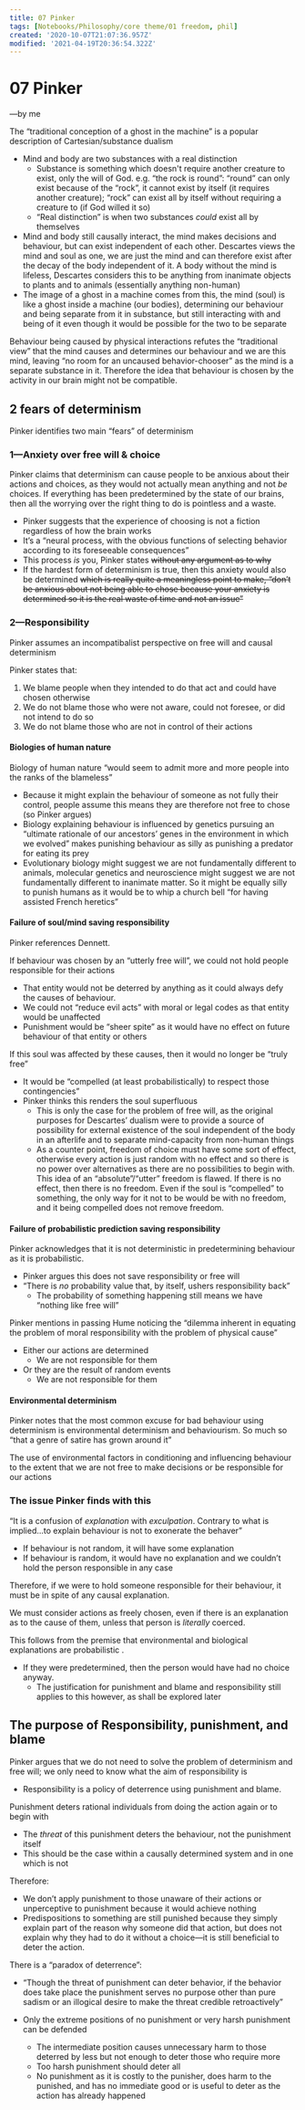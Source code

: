 ```yaml
---
title: 07 Pinker
tags: [Notebooks/Philosophy/core theme/01 freedom, phil]
created: '2020-10-07T21:07:36.957Z'
modified: '2021-04-19T20:36:54.322Z'
---
```


# 07 Pinker

—by me

The “traditional conception of a ghost in the machine” is a popular description of Cartesian/substance dualism

- Mind and body are two substances with a real distinction
  - Substance is something which doesn't require another creature to exist, only the will of God. e.g. “the rock is round”: “round” can only exist because of the “rock”, it cannot exist by itself (it requires another creature); “rock” can exist all by itself without requiring a creature to (if God willed it so)
  - “Real distinction” is when two substances *could* exist all by themselves
- Mind and body still causally interact, the mind makes decisions and behaviour, but can exist independent of each other. Descartes views the mind and soul as one, we are just the mind and can therefore exist after the decay of the body independent of it. A body without the mind is lifeless, Descartes considers this to be anything from inanimate objects to plants and to animals (essentially anything non-human)
- The image of a ghost in a machine comes from this, the mind (soul) is like a ghost inside a machine (our bodies), determining our behaviour and being separate from it in substance, but still interacting with and being of it even though it would be possible for the two to be separate

Behaviour being caused by physical interactions refutes the “traditional view” that the mind causes and determines our behaviour and we are this mind, leaving “no room for an uncaused behavior-chooser” as the mind is a separate substance in it. Therefore the idea that behaviour is chosen by the activity in our brain might not be compatible.

## 2 fears of determinism

Pinker identifies two main “fears” of determinism

### 1—Anxiety over free will & choice

Pinker claims that determinism can cause people to be anxious about their actions and choices, as they would not actually mean anything and not *be* choices. If everything has been predetermined by the state of our brains, then all the worrying over the right thing to do is pointless and a waste.

- Pinker suggests that the experience of choosing is not a fiction regardless of how the brain works
- It’s a “neural process, with the obvious functions of selecting behavior according to its foreseeable consequences”
- This process *is* you, Pinker states ~~without any argument as to why~~
- If the hardest form of determinism is true, then this anxiety would also be determined ~~which is really quite a meaningless point to make, “don’t be anxious about not being able to chose because your anxiety is determined so it is the real waste of time and not an issue”~~

### 2—Responsibility

Pinker assumes an incompatibalist perspective on free will and causal determinism

Pinker states that:

1. We blame people when they intended to do that act and could have chosen otherwise
2. We do not blame those who were not aware, could not foresee, or did not intend to do so
3. We do not blame those who are not in control of their actions

#### Biologies of human nature

Biology of human nature “would seem to admit more and more people into the ranks of the blameless”

- Because it might explain the behaviour of someone as not fully their control, people assume this means they are therefore not free to chose (so Pinker argues)
- Biology explaining behaviour is influenced by genetics pursuing an “ultimate rationale of our ancestors’ genes in the environment in which we evolved” makes punishing behaviour as silly as punishing a predator for eating its prey
- Evolutionary biology might suggest we are not fundamentally different to animals, molecular genetics and neuroscience might suggest we are not fundamentally different to inanimate matter. So it might be equally silly to punish humans as it would be to whip a church bell “for having assisted French heretics”

#### Failure of soul/mind saving responsibility

Pinker references Dennett.

If behaviour was chosen by an “utterly free will”, we could not hold people responsible for their actions

- That entity would not be deterred by anything as it could always defy the causes of behaviour.
- We could not “reduce evil acts” with moral or legal codes as that entity would be unaffected
- Punishment would be “sheer spite” as it would have no effect on future behaviour of that entity or others 

If this soul was affected by these causes, then it would no longer be “truly free”

- It would be “compelled (at least probabilistically) to respect those contingencies”
- Pinker thinks this renders the soul superfluous
  - This is only the case for the problem of free will, as the original purposes for Descartes’ dualism were to provide a source of possibility for external existence of the soul independent of the body in an afterlife and to separate mind-capacity from non-human things
  - As a counter point, freedom of choice must have some sort of effect, otherwise every action is just random with no effect and so there is no power over alternatives as there are no possibilities to begin with. This idea of an “absolute”/“utter” freedom is flawed. If there is no effect, then there is no freedom. Even if the soul is “compelled” to something, the only way for it not to be would be with no freedom, and it being compelled does not remove freedom.

#### Failure of probabilistic prediction saving responsibility

Pinker acknowledges that it is not deterministic in predetermining behaviour as it is probabilistic.

- Pinker argues this does not save responsibility or free will
- “There is *no* probability value that, by itself, ushers responsibility back”
  - The probability of something happening still means we have “nothing like free will”

Pinker mentions in passing Hume noticing the “dilemma inherent in equating the problem of moral responsibility with the problem of physical cause”

- Either our actions are determined
  - We are not responsible for them
- Or they are the result of random events
  - We are not responsible for them

#### Environmental determinism

Pinker notes that the most common excuse for bad behaviour using determinism is environmental determinism and behaviourism. So much so “that a genre of satire has grown around it”

The use of environmental factors in conditioning and influencing behaviour to the extent that we are not free to make decisions or be responsible for our actions

### The issue Pinker finds with this

“It is a confusion of *explanation* with *exculpation*. Contrary to what is implied…to explain behaviour is not to exonerate the behaver”

- If behaviour is not random, it will have some explanation
- If behaviour is random, it would have no explanation and we couldn’t hold the person responsible in any case

Therefore, if we were to hold someone responsible for their behaviour, it must be in spite of any causal explanation.

We must consider actions as freely chosen, even if there is an explanation as to the cause of them, unless that person is *literally* coerced.

This follows from the premise that environmental and biological explanations are probabilistic .

- If they were predetermined, then the person would have had no choice anyway.
  - The justification for punishment and blame and responsibility still applies to this however, as shall be explored later

## The purpose of Responsibility, punishment, and blame

Pinker argues that we do not need to solve the problem of determinism and free will; we only need to know what the aim of responsibility is

- Responsibility is a policy of deterrence using punishment and blame.

Punishment deters rational individuals from doing the action again or to begin with

- The *threat* of this punishment deters the behaviour, not the punishment itself
- This should be the case within a causally determined system and in one which is not

Therefore:

- We don’t apply punishment to those unaware of their actions or unperceptive to punishment because it would achieve nothing
- Predispositions to something are still punished because they simply explain part of the reason why someone did that action, but does not explain why they had to do it without a choice—it is still beneficial to deter the action.

There is a “paradox of deterrence”:

- “Though the threat of punishment can deter behavior, if the behavior does take place the punishment serves no purpose other than pure sadism or an illogical desire to make the threat credible retroactively”

- Only the extreme positions of no punishment or very harsh punishment can be defended
  - The intermediate position causes unnecessary harm to those deterred by less but not enough to deter those who require more
  - Too harsh punishment should deter all
  - No punishment as it is costly to the punisher, does harm to the punished, and has no immediate good or is useful to deter as the action has already happened
